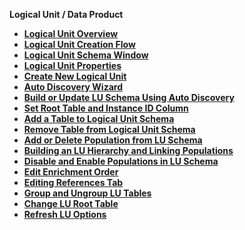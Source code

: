<strong>Logical Unit / Data Product<strong>

<ul>
    <li><a href="/articles/03_logical_units/01_LU_overview.md">Logical Unit Overview</a></li>
    <li><a href="/articles/03_logical_units/02_create_a_logical_unit_flow.md">Logical Unit Creation Flow</a></li>
	<li><a href="/articles/03_logical_units/03_LU_schema_window.md">Logical Unit Schema Window</a></li>
	<studio><li><a href="/articles/03_logical_units/04_LU_properties.md">Logical Unit Properties</a></li></studio>
	<li><a href="/articles/03_logical_units/05_create_a_new_LU_object.md">Create New Logical Unit</a></li>
	<studio><li><a href="/articles/03_logical_units/06_auto_discovery_wizard.md">Auto Discovery Wizard</a></li></studio>
	<studio><li><a href="/articles/03_logical_units/07_build__or_update_an_LU_schema.md">Build or Update LU Schema Using Auto Discovery</a></li></studio>
	<li><a href="/articles/03_logical_units/08_define_root_table_and_instance_ID_LU_schema.md">Set Root Table and Instance ID Column</a></li>
	<li><a href="/articles/03_logical_units/09_add_table_to_a_schema.md">Add a Table to Logical Unit Schema</a></li>
	<li><a href="/articles/03_logical_units/10_delete_table_from_a_schema.md">Remove Table from Logical Unit Schema</a></li>
	<li><a href="/articles/03_logical_units/11_add_delete_table_population.md">Add or Delete Population from LU Schema</a></li>
	<li><a href="/articles/03_logical_units/12_LU_hierarchy_and_linking_table_population.md">Building an LU Hierarchy and Linking Populations</a></li>
	<li><a href="/articles/03_logical_units/13_disable_enable_populations_in_schema.md">Disable and Enable Populations in LU Schema</a></li>
	<li><a href="/articles/03_logical_units/14_edit%20enrichment%20order.md">Edit Enrichment Order</a></li>
	<li><a href="/articles/03_logical_units/15_LU_schema_edit_reference_tab.md">Editing References Tab</a></li>
	<li><a href="/articles/03_logical_units/16_LU_schema_group_and_ungroup_tables.md">Group and Ungroup LU Tables</a></li>
	<li><a href="/articles/03_logical_units/17_LU_schema_change_root_table.md">Change LU Root Table</a></li>
	<li><a href="/articles/03_logical_units/18_LU_schema_refresh_LU_options.md">Refresh LU Options</a></li>
</ul>






